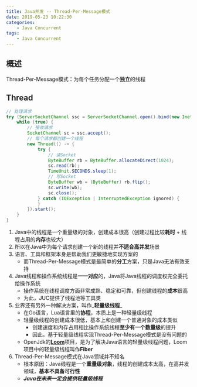 ```yaml
---
title: Java并发 -- Thread-Per-Message模式
date: 2019-05-23 10:22:30
categories:
    - Java Concurrent
tags:
    - Java Concurrent
---
```


## 概述
Thread-Per-Message模式：为每个任务分配一个**独立**的线程

<!-- more -->

## Thread
```java
// 处理请求
try (ServerSocketChannel ssc = ServerSocketChannel.open().bind(new InetSocketAddress(8080))) {
    while (true) {
        // 接收请求
        SocketChannel sc = ssc.accept();
        // 每个请求都创建一个线程
        new Thread(() -> {
            try {
                // 读Socket
                ByteBuffer rb = ByteBuffer.allocateDirect(1024);
                sc.read(rb);
                TimeUnit.SECONDS.sleep(1);
                // 写Socket
                ByteBuffer wb = (ByteBuffer) rb.flip();
                sc.write(wb);
                sc.close();
            } catch (IOException | InterruptedException ignored) {
            }
        }).start();
    }
}
```
1. Java中的线程是一个重量级的对象，创建成本很高（创建过程比较**耗时** + 线程占用的**内存**也较大）
2. 所以在Java中为每个请求创建一个新的线程并**不适合高并发**场景
3. 语言、工具和框架本身是帮助我们更敏捷地实现方案的
    - 而Thread-Per-Message模式是最简单的**分工**方案，只是Java无法有效支持
4. Java线程和操作系统线程是**一一对应**的，Java将Java线程的调度权完全委托给操作系统
    - 操作系统在线程调度方面非常成熟、稳定和可靠，但创建线程的**成本**很高
    - 为此，JUC提供了线程池等工具类
5. 业界还有另外一种解决方案，叫作_**轻量级线程**_
    - 在Go语言，Lua语言里的**协程**，本质上是一种轻量级线程
    - 轻量级线程的创建成本很低，基本上和创建一个普通对象的成本类似
        - 创建速度和内存占用相比操作系统线程**至少有一个数量级**的提升
        - 因此，基于轻量级线程实现Thread-Per-Message模式是没有问题的
    - OpenJdk的[**Loom**](https://wiki.openjdk.java.net/display/loom/Main)项目，是为了解决Java语言的轻量级线程问题，Loom项目中的轻量级线程叫作**Fiber**
6. Thread-Per-Message模式在Java领域并不知名
    - 根本原因：Java线程是一个**重量级对象**，线程的创建成本太高，在高并发领域，**基本不具备可行性**
    - _**Java在未来一定会提供轻量级线程**_

<!-- indicate-the-source -->
